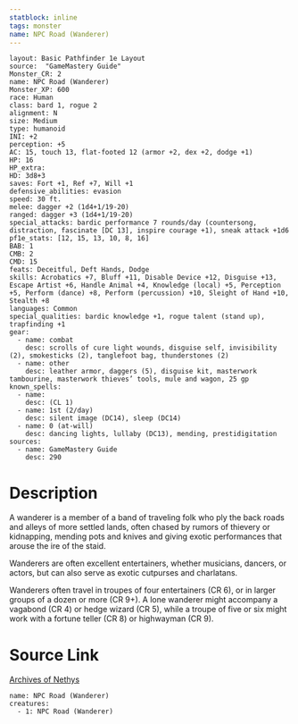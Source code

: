 ```yaml
---
statblock: inline
tags: monster
name: NPC Road (Wanderer)
---
```

```statblock
layout: Basic Pathfinder 1e Layout
source:  "GameMastery Guide"
Monster_CR: 2
name: NPC Road (Wanderer)
Monster_XP: 600
race: Human
class: bard 1, rogue 2
alignment: N
size: Medium
type: humanoid
INI: +2
perception: +5
AC: 15, touch 13, flat-footed 12 (armor +2, dex +2, dodge +1)
HP: 16
HP_extra: 
HD: 3d8+3
saves: Fort +1, Ref +7, Will +1
defensive_abilities: evasion
speed: 30 ft.
melee: dagger +2 (1d4+1/19-20)
ranged: dagger +3 (1d4+1/19-20)
special_attacks: bardic performance 7 rounds/day (countersong, distraction, fascinate [DC 13], inspire courage +1), sneak attack +1d6
pf1e_stats: [12, 15, 13, 10, 8, 16]
BAB: 1
CMB: 2
CMD: 15
feats: Deceitful, Deft Hands, Dodge
skills: Acrobatics +7, Bluff +11, Disable Device +12, Disguise +13, Escape Artist +6, Handle Animal +4, Knowledge (local) +5, Perception +5, Perform (dance) +8, Perform (percussion) +10, Sleight of Hand +10, Stealth +8
languages: Common
special_qualities: bardic knowledge +1, rogue talent (stand up), trapfinding +1
gear:
  - name: combat
    desc: scrolls of cure light wounds, disguise self, invisibility (2), smokesticks (2), tanglefoot bag, thunderstones (2)
  - name: other
    desc: leather armor, daggers (5), disguise kit, masterwork tambourine, masterwork thieves’ tools, mule and wagon, 25 gp
known_spells:
  - name:
    desc: (CL 1)
  - name: 1st (2/day)
    desc: silent image (DC14), sleep (DC14)
  - name: 0 (at-will)
    desc: dancing lights, lullaby (DC13), mending, prestidigitation
sources:
  - name: GameMastery Guide
    desc: 290
```
# Description
A wanderer is a member of a band of traveling folk who ply the back roads and alleys of more settled lands, often chased by rumors of thievery or kidnapping, mending pots and knives and giving exotic performances that arouse the ire of the staid.

Wanderers are often excellent entertainers, whether musicians, dancers, or actors, but can also serve as exotic cutpurses and charlatans.

Wanderers often travel in troupes of four entertainers (CR 6), or in larger groups of a dozen or more (CR 9+). A lone wanderer might accompany a vagabond (CR 4) or hedge wizard (CR 5), while a troupe of five or six might work with a fortune teller (CR 8) or highwayman (CR 9).
# Source Link
[Archives of Nethys](https://aonprd.com/NPCDisplay.aspx?ItemName=Road%20(Wanderer))
```encounter-table
name: NPC Road (Wanderer)
creatures:
  - 1: NPC Road (Wanderer)
```
